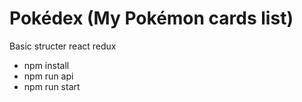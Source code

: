 # Pokédex (My Pokémon cards list)

Basic structer react redux

- npm install
- npm run api
- npm run start
